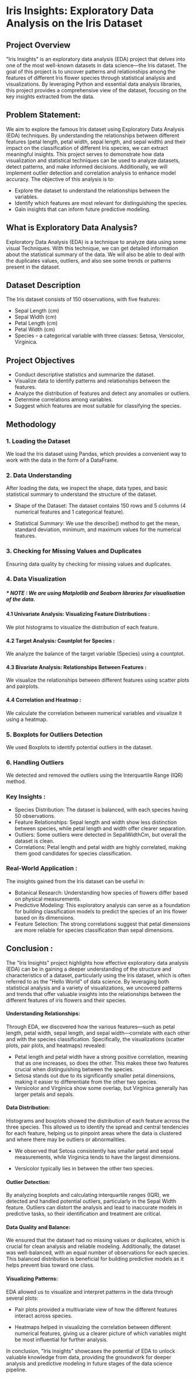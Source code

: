 # Iris Insights: Exploratory Data Analysis on the Iris Dataset

## Project Overview

"Iris Insights" is an exploratory data analysis (EDA) project that delves into one of the most well-known datasets in data science—the Iris dataset. The goal of this project is to uncover patterns and relationships among the features of different Iris flower species through statistical analysis and visualizations. By leveraging Python and essential data analysis libraries, this project provides a comprehensive view of the dataset, focusing on the key insights extracted from the data.


## Problem Statement:
We aim to explore the famous Iris dataset using Exploratory Data Analysis (EDA) techniques. By understanding the relationships between different features (petal length, petal width, sepal length, and sepal width) and their impact on the classification of different Iris species, we can extract meaningful insights. This project serves to demonstrate how data visualization and statistical techniques can be used to analyze datasets, detect patterns, and make informed decisions. Additionally, we will implement outlier detection and correlation analysis to enhance model accuracy.
The objective of this analysis is to:

* Explore the dataset to understand the relationships between the variables.
* Identify which features are most relevant for distinguishing the species.
* Gain insights that can inform future predictive modeling.

## What is Exploratory Data Analysis?

Exploratory Data Analysis (EDA) is a technique to analyze data using some visual Techniques. With this technique, we can get detailed information about the statistical summary of the data. We will also be able to deal with the duplicates values, outliers, and also see some trends or patterns present in the dataset.

## Dataset Description

The Iris dataset consists of 150 observations, with five features:

* Sepal Length (cm)
* Sepal Width (cm)
* Petal Length (cm)
* Petal Width (cm)
* Species – a categorical variable with three classes: Setosa, Versicolor, Virginica.


## Project Objectives

* Conduct descriptive statistics and summarize the dataset.
* Visualize data to identify patterns and relationships between the features.
* Analyze the distribution of features and detect any anomalies or outliers.
* Determine correlations among variables.
* Suggest which features are most suitable for classifying the species.


## Methodology

### 1. Loading the Dataset

We load the Iris dataset using Pandas, which provides a convenient way to work with the data in the form of a DataFrame.

### 2. Data Understanding

After loading the data, we inspect the shape, data types, and basic statistical summary to understand the structure of the dataset.

* Shape of the Dataset: The dataset contains 150 rows and 5 columns (4 numerical features and 1 categorical feature).

* Statistical Summary: We use the describe() method to get the mean, standard deviation, minimum, and maximum values for the numerical features.

### 3. Checking for Missing Values and Duplicates

Ensuring data quality by checking for missing values and duplicates.

### 4. Data Visualization 

##### * NOTE : We are using Matplotlib and Seaborn libraries for visualisation of the data.

#### 4.1 Univariate Analysis: Visualizing Feature Distributions :

We plot histograms to visualize the distribution of each feature.

#### 4.2 Target Analysis: Countplot for Species : 

We analyze the balance of the target variable (Species) using a countplot.

#### 4.3 Bivariate Analysis: Relationships Between Features : 

We visualize the relationships between different features using scatter plots and pairplots.

#### 4.4 Correlation and Heatmap : 

We calculate the correlation between numerical variables and visualize it using a heatmap.

### 5. Boxplots for Outliers Detection

We used Boxplots to identify potential outliers in the dataset.

### 6. Handling Outliers

We detected and removed the outliers using the Interquartile Range (IQR) method.

### Key Insights : 

* Species Distribution: The dataset is balanced, with each species having 50 observations.
* Feature Relationships: Sepal length and width show less distinction between species, while petal length and width offer clearer separation.
* Outliers: Some outliers were detected in SepalWidthCm, but overall the dataset is clean.
* Correlations: Petal length and petal width are highly correlated, making them good candidates for species classification.

### Real-World Application :

The insights gained from the Iris dataset can be useful in:

* Botanical Research: Understanding how species of flowers differ based on physical measurements.
* Predictive Modeling: This exploratory analysis can serve as a foundation for building classification models to predict the species of an Iris flower based on its dimensions.
* Feature Selection: The strong correlations suggest that petal dimensions are more reliable for species classification than sepal dimensions.

## Conclusion : 

The "Iris Insights" project highlights how effective exploratory data analysis (EDA) can be in gaining a deeper understanding of the structure and characteristics of a dataset, particularly using the Iris dataset, which is often referred to as the "Hello World" of data science. By leveraging both statistical analysis and a variety of visualizations, we uncovered patterns and trends that offer valuable insights into the relationships between the different features of iris flowers and their species.

#### Understanding Relationships:

Through EDA, we discovered how the various features—such as petal length, petal width, sepal length, and sepal width—correlate with each other and with the species classification. Specifically, the visualizations (scatter plots, pair plots, and heatmaps) revealed:

* Petal length and petal width have a strong positive correlation, meaning that as one increases, so does the other. This makes these two features crucial when distinguishing between the species.
* Setosa stands out due to its significantly smaller petal dimensions, making it easier to differentiate from the other two species.
* Versicolor and Virginica show some overlap, but Virginica generally has larger petals and sepals.

#### Data Distribution:

Histograms and boxplots showed the distribution of each feature across the three species. This allowed us to identify the spread and central tendencies for each feature, helping us to pinpoint areas where the data is clustered and where there may be outliers or abnormalities.

* We observed that Setosa consistently has smaller petal and sepal measurements, while Virginica tends to have the largest dimensions.

* Versicolor typically lies in between the other two species.

#### Outlier Detection:

By analyzing boxplots and calculating interquartile ranges (IQR), we detected and handled potential outliers, particularly in the Sepal Width feature. Outliers can distort the analysis and lead to inaccurate models in predictive tasks, so their identification and treatment are critical.

#### Data Quality and Balance:

We ensured that the dataset had no missing values or duplicates, which is crucial for clean analysis and reliable modeling. Additionally, the dataset was well-balanced, with an equal number of observations for each species. This balanced distribution is beneficial for building predictive models as it helps prevent bias toward one class.

#### Visualizing Patterns:

EDA allowed us to visualize and interpret patterns in the data through several plots:

* Pair plots provided a multivariate view of how the different features interact across species.

* Heatmaps helped in visualizing the correlation between different numerical features, giving us a clearer picture of which variables might be most influential for further analysis.

In conclusion, "Iris Insights" showcases the potential of EDA to unlock valuable knowledge from data, providing the groundwork for deeper analysis and predictive modeling in future stages of the data science pipeline.

